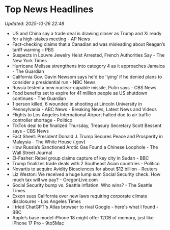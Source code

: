 # Top News Headlines

_Updated: 2025-10-26 22:48_

- US and China say a trade deal is drawing closer as Trump and Xi ready for a high-stakes meeting - AP News
- Fact-checking claims that a Canadian ad was misleading about Reagan’s tariff warning - PBS
- Suspects in Louvre Jewelry Heist Arrested, French Authorities Say - The New York Times
- Hurricane Melissa strengthens into category 4 as it approaches Jamaica - The Guardian
- California Gov. Gavin Newsom says he'd be 'lying' if he denied plans to consider a presidential run - NBC News
- Russia tested a new nuclear-capable missile, Putin says - CBS News
- Food benefits set to expire for 41 million people as US shutdown continues - The Guardian
- 1 person killed, 6 wounded in shooting at Lincoln University in Pennsylvania - ABC News - Breaking News, Latest News and Videos
- Flights to Los Angeles International Airport halted due to air traffic controller shortage - Politico
- TikTok deal to be finalized Thursday, Treasury Secretary Scott Bessent says - CBS News
- Fact Sheet: President Donald J. Trump Secures Peace and Prosperity in Malaysia - The White House (.gov)
- How Russia’s Sanctioned Arctic Gas Found a Chinese Loophole - The Wall Street Journal
- El-Fasher: Rebel group claims capture of key city in Sudan - BBC
- Trump finalizes trade deals with 2 Southeast Asian countries - Politico
- Novartis to acquire Avidity Biosciences for about $12 billion - Reuters
- Liz Weston: We received a huge lump sum Social Security check. How much tax will we pay? - OregonLive.com
- Social Security bump vs. Seattle inflation. Who wins? - The Seattle Times
- Exxon sues California over new laws requiring corporate climate disclosures - Los Angeles Times
- I tried ChatGPT's Atlas browser to rival Google - here's what I found - BBC
- Apple’s base model iPhone 18 might offer 12GB of memory, just like iPhone 17 Pro - 9to5Mac